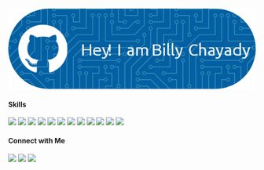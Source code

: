 ![Billy Chayady](img/github-header-image.png)


#### Skills
<img src="https://img.shields.io/badge/HTML5-E34F26?style=for-the-badge&logo=html5&logoColor=white" />
<img src="https://img.shields.io/badge/CSS3-1572B6?style=for-the-badge&logo=css3&logoColor=white" />
<img src="https://img.shields.io/badge/JavaScript-323330?style=for-the-badge&logo=javascript&logoColor=F7DF1E
" />
<img src="https://img.shields.io/badge/C-00599C?style=for-the-badge&logo=c&logoColor=white
" />
<img src="https://img.shields.io/badge/Python-FFD43B?style=for-the-badge&logo=python&logoColor=blue
" />
<img src="https://img.shields.io/badge/Express%20js-000000?style=for-the-badge&logo=express&logoColor=white
" />
<img src="https://img.shields.io/badge/next%20js-000000?style=for-the-badge&logo=nextdotjs&logoColor=white
" />
<img src="https://img.shields.io/badge/Laravel-FF2D20?style=for-the-badge&logo=laravel&logoColor=white
" />
<img src="https://img.shields.io/badge/PHP-777BB4?style=for-the-badge&logo=php&logoColor=white
" />
<img src="https://img.shields.io/badge/Node%20js-339933?style=for-the-badge&logo=nodedotjs&logoColor=white
" />
<img src="https://img.shields.io/badge/Postman-FF6C37?style=for-the-badge&logo=Postman&logoColor=white
" />
<img src="https://img.shields.io/badge/React-20232A?style=for-the-badge&logo=react&logoColor=61DAFB
" />


#### Connect with Me
<img src="https://img.shields.io/badge/Instagram-E4405F?style=for-the-badge&logo=instagram&logoColor=white
" />
<img src="https://img.shields.io/badge/LinkedIn-0077B5?style=for-the-badge&logo=linkedin&logoColor=white
" />
<img src="https://img.shields.io/badge/GitHub-100000?style=for-the-badge&logo=github&logoColor=white
" />


<!--
**billychayady/billychayady** is a ✨ _special_ ✨ repository because its `README.md` (this file) appears on your GitHub profile.

Here are some ideas to get you started:

- 🔭 I’m currently working on ...
- 🌱 I’m currently learning ...
- 👯 I’m looking to collaborate on ...
- 🤔 I’m looking for help with ...
- 💬 Ask me about ...
- 📫 How to reach me: ...
- 😄 Pronouns: ...
- ⚡ Fun fact: ...
-->
